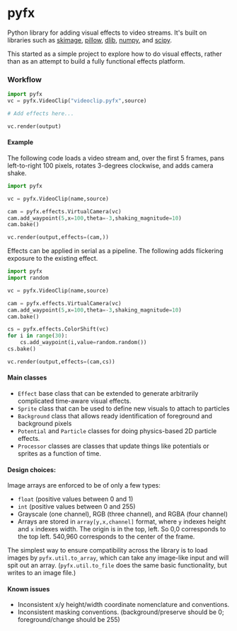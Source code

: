 # pyfx

Python library for adding visual effects to video streams. It's built on libraries such as
[skimage](https://scikit-image.org/), [pillow](https://pillow.readthedocs.io/), [dlib](http://dlib.net/), [numpy](http://www.numpy.org/), and [scipy](https://www.scipy.org/).

This started as a simple project to explore how to do visual effects, rather than as an attempt to build a fully functional effects platform.  

### Workflow

```python
import pyfx
vc = pyfx.VideoClip("videoclip.pyfx",source)

# Add effects here...

vc.render(output)
```

#### Example

The following code loads a video stream and, over the first 5 frames, pans left-to-right 100 pixels, rotates 3-degrees clockwise, and adds camera shake.

```python
import pyfx

vc = pyfx.VideoClip(name,source)

cam = pyfx.effects.VirtualCamera(vc)
cam.add_waypoint(5,x=100,theta=-3,shaking_magnitude=10)
cam.bake()

vc.render(output,effects=(cam,))
```

Effects can be applied in serial as a pipeline.  The following adds flickering exposure to the existing effect.

```python
import pyfx
import random

vc = pyfx.VideoClip(name,source)

cam = pyfx.effects.VirtualCamera(vc)
cam.add_waypoint(5,x=100,theta=-3,shaking_magnitude=10)
cam.bake()

cs = pyfx.effects.ColorShift(vc)
for i in range(30):
    cs.add_waypoint(i,value=random.random())
cs.bake()

vc.render(output,effects=(cam,cs))
```

#### Main classes

+ `Effect` base class that can be extended to generate arbitrarily complicated time-aware visual effects.
+ `Sprite` class that can be used to define new visuals to attach to particles
+ `Background` class that allows ready identification of foreground and background pixels
+ `Potential` and `Particle` classes for doing physics-based 2D particle effects.
+ `Processor` classes are classes that update things like potentials or sprites as a function of time.

####  Design choices:

Image arrays are enforced to be of only a few types:
+ `float` (positive values between 0 and 1)
+ `int` (positive values between 0 and 255)
+ Grayscale (one channel), RGB (three channel), and RGBA (four channel)
+ Arrays are stored in `array[y,x,channel]` format, where `y` indexes height and  `x`  indexes width.   The origin is in the top, left.  So 0,0 corresponds to the top left.  540,960 corresponds to the center of the frame.

The simplest way to ensure compatibility across the library is to load images by  `pyfx.util.to_array`, which can take any image-like input and will spit out an array.  (`pyfx.util.to_file`  does the same basic functionality, but writes to an image file.)

#### Known issues

+ Inconsistent x/y height/width coordinate nomenclature and conventions.
+ Inconsistent masking conventions. (background/preserve should be 0; foreground/change should be 255)
